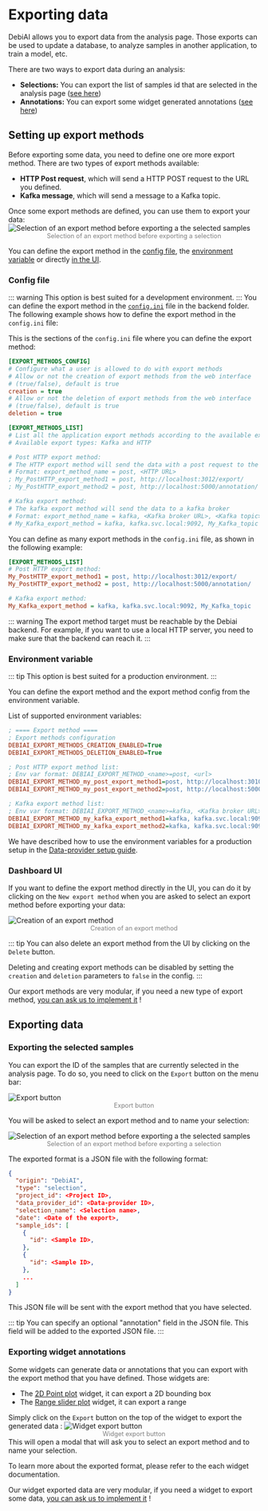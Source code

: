 # Exporting data

DebiAI allows you to export data from the analysis page. Those exports can be used to update a database, to analyze samples in another application, to train a model, etc.

There are two ways to export data during an analysis:

- **Selections:** You can export the list of samples id that are selected in the analysis page ([see here](#exporting-the-selected-samples))
- **Annotations:** You can export some widget generated annotations ([see here](#exporting-widget-annotations))

## Setting up export methods

Before exporting some data, you need to define one ore more export method. There are two types of export methods available:
- **HTTP Post request**, which will send a HTTP POST request to the URL you defined.
- **Kafka message**, which will send a message to a Kafka topic.

Once some export methods are defined, you can use them to export your data:
![Selection of an export method before exporting a the selected samples](./exportMethods.png)
<span style="display:block; color:grey; text-align:center; width:100%; font-size:0.9em">Selection of an export method before exporting a selection</span>

You can define the export method in the [config file](#config-file), the [environment variable](#environment-variable) or directly [in the UI](#dashboard-ui).


### Config file

::: warning
This option is best suited for a development environment. 
:::
You can define the export method in the [`config.ini`](https://github.com/debiai/debiai/blob/main/backend/config/config.ini) file in the backend folder. The following example shows how to define the export method in the `config.ini` file:

This is the sections of the `config.ini` file where you can define the export method:

```ini
[EXPORT_METHODS_CONFIG]
# Configure what a user is allowed to do with export methods
# Allow or not the creation of export methods from the web interface
# (true/false), default is true
creation = true
# Allow or not the deletion of export methods from the web interface
# (true/false), default is true
deletion = true

[EXPORT_METHODS_LIST]
# List all the application export methods according to the available export types
# Available export types: Kafka and HTTP

# Post HTTP export method:
# The HTTP export method will send the data with a post request to the specified URL
# Format: export_method_name = post, <HTTP URL>
; My_PostHTTP_export_method1 = post, http://localhost:3012/export/
; My_PostHTTP_export_method2 = post, http://localhost:5000/annotation/

# Kafka export method:
# The kafka export method will send the data to a kafka broker
# Format: export_method_name = kafka, <Kafka broker URL>, <Kafka topic>
# My_Kafka_export_method = kafka, kafka.svc.local:9092, My_Kafka_topic
```

You can define as many export methods in the `config.ini` file, as shown in the following example:

```ini
[EXPORT_METHODS_LIST]
# Post HTTP export method:
My_PostHTTP_export_method1 = post, http://localhost:3012/export/
My_PostHTTP_export_method2 = post, http://localhost:5000/annotation/

# Kafka export method:
My_Kafka_export_method = kafka, kafka.svc.local:9092, My_Kafka_topic
```

::: warning
The export method target must be reachable by the Debiai backend. For example, if you want to use a local HTTP server, you need to make sure that the backend can reach it.
:::


### Environment variable

::: tip
This option is best suited for a production environment.
:::

You can define the export method and the export method config from the environment variable.

List of supported environment variables:
```ini  
; ==== Export method ====
; Export methods configuration
DEBIAI_EXPORT_METHODS_CREATION_ENABLED=True
DEBIAI_EXPORT_METHODS_DELETION_ENABLED=True

; Post HTTP export method list:
; Env var format: DEBIAI_EXPORT_METHOD_<name>=post, <url>
DEBIAI_EXPORT_METHOD_my_post_export_method1=post, http://localhost:3010/export
DEBIAI_EXPORT_METHOD_my_post_export_method2=post, http://localhost:5000/annotations

; Kafka export method list:
; Env var format: DEBIAI_EXPORT_METHOD_<name>=kafka, <Kafka broker URL>, <Kafka topic>
DEBIAI_EXPORT_METHOD_my_kafka_export_method1=kafka, kafka.svc.local:9092, My_Kafka_topic
DEBIAI_EXPORT_METHOD_my_kafka_export_method2=kafka, kafka.svc.local:9092, My_Kafka_topic
```

We have described how to use the environment variables for a production setup in the [Data-provider setup guide](../../dataInsertion/dataProviders/quickStart.md#environment-variables).

### Dashboard UI

If you want to define the export method directly in the UI, you can do it by clicking on the `New export method` when you are asked to select an export method before exporting your data:

![Creation of an export method](./newExport.png)
<span style="display:block; color:grey; text-align:center; width:100%; font-size:0.9em">Creation of an export method</span>

::: tip
You can also delete an export method from the UI by clicking on the `Delete` button.

Deleting and creating export methods can be disabled by setting the `creation` and `deletion` parameters to `false` in the config.
:::

Our export methods are very modular, if you need a new type of export method, [you can ask us to implement it](https://github.com/debiai/debiai/issues/new/choose) !

## Exporting data

### Exporting the selected samples

You can export the ID of the samples that are currently selected in the analysis page. To do so, you need to click on the `Export` button on the menu bar:

![Export button](./exportButton.png)
<span style="display:block; color:grey; text-align:center; width:100%; font-size:0.9em">Export button</span>

You will be asked to select an export method and to name your selection:

![Selection of an export method before exporting a the selected samples](./selectionExport.png)
<span style="display:block; color:grey; text-align:center; width:100%; font-size:0.9em">Selection of an export method before exporting a selection</span>

The exported format is a JSON file with the following format:
```json
{
  "origin": "DebiAI",
  "type": "selection",
  "project_id": <Project ID>,
  "data_provider_id": <Data-provider ID>,
  "selection_name": <Selection name>,
  "date": <Date of the export>,
  "sample_ids": [
    {
      "id": <Sample ID>,
    },
    {
      "id": <Sample ID>,
    },
    ...
  ]
}
```

This JSON file will be sent with the export method that you have selected.

::: tip
You can specify an optional "annotation" field in the JSON file. This field will be added to the exported JSON file.
:::


### Exporting widget annotations

Some widgets can generate data or annotations that you can export with the export method that you have defined. Those widgets are:
  - The [2D Point plot](../widgets/3_point_plot/README.md#how-to-export-the-2d-bounding-box) widget, it can export a 2D bounding box
  - The [Range slider plot](../widgets/range_slider/README.md#how-to-export-the-bounding-range) widget, it can export a range

Simply click on the `Export` button on the top of the widget to export the generated data :
![Widget export button](./exportButtonWidget.png)
<span style="display:block; color:grey; text-align:center; width:100%; font-size:0.9em">Widget export button</span>
This will open a modal that will ask you to select an export method and to name your selection.

To learn more about the exported format, please refer to the each widget documentation.

Our widget exported data are very modular, if you need a widget to export some data, [you can ask us to implement it](https://github.com/debiai/debiai/issues/new/choose) !

